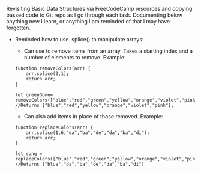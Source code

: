 Revisiting Basic Data Structures via FreeCodeCamp resources and copying passed code to Git repo as I go through each task. Documenting below anything new I learn, or anything I am reminded of that I may have forgotten.

- Reminded how to use .splice() to manipulate arrays:
    - Can use to remove items from an array. Takes a starting index and a number of elements to remove. Example:

    ```
    function removeColors(arr) {
        arr.splice(2,1);
        return arr;
    }
    
    let greenGone= removeColors(["blue","red","green","yellow","orange","violet","pink"]); //Returns ["blue","red","yellow","orange","violet","pink"];
    
    ```

    - Can also add items in place of those removed. Example:

    ```
    function replaceColors(arr) {
        arr.splice(1,6,"da","ba","de","da","ba","di");
        return arr;
    }
    
    let song = replaceColors(["blue","red","green","yellow","orange","violet","pink"]); //Returns ["blue","da","ba","de","da","ba","di"]
    
    ```